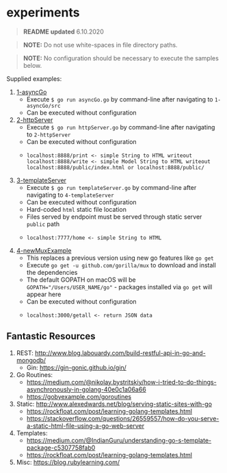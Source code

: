 # experiments

> **README updated** 6.10.2020

> **NOTE:** Do not use white-spaces in file directory paths.

> **NOTE:** No configuration should be necessary to execute the samples below.

Supplied examples:

1. [1-asyncGo](./1-asyncGo)
    * Execute `$ go run asyncGo.go` by command-line after navigating to `1-asyncGo/src`
    * Can be executed without configuration
1. [2-httpServer](./2-httpServer)
    * Execute `$ go run httpServer.go` by command-line after navigating to `2-httpServer`
    * Can be executed without configuration
    * ```
      localhost:8888/print <- simple String to HTML writeout
      localhost:8888/write <- simple Model String to HTML writeout
      localhost:8888/public/index.html or localhost:8888/public/
      ```
1. [3-templateServer](./3-templateServer)
    * Execute `$ go run templateServer.go` by command-line after navigating to `4-templateServer`
    * Can be executed without configuration
    * Hard-coded `html` static file location
    * Files served by endpoint must be served through static server `public` path
    * ```
      localhost:7777/home <- simple String to HTML
      ```
1. [4-newMuxExample](./4-newMuxExample)
    * This replaces a previous version using new go features like `go get`
    * Execute `go get -u github.com/gorilla/mux` to download and install the dependencies
    * The default GOPATH on macOS will be `GOPATH="/Users/USER_NAME/go"` - packages installed via `go get` will appear here
    * Can be executed without configuration
    * ```
      localhost:3000/getall <- return JSON data
      ```
      
## Fantastic Resources

1. REST: http://www.blog.labouardy.com/build-restful-api-in-go-and-mongodb/
    * Gin: https://gin-gonic.github.io/gin/
1. Go Routines: 
    * https://medium.com/@nikolay.bystritskiy/how-i-tried-to-do-things-asynchronously-in-golang-40e0c1a06a66
    * https://gobyexample.com/goroutines
1. Static: http://www.alexedwards.net/blog/serving-static-sites-with-go
    * https://rockfloat.com/post/learning-golang-templates.html
    * https://stackoverflow.com/questions/26559557/how-do-you-serve-a-static-html-file-using-a-go-web-server
1. Templates:
    * https://medium.com/@IndianGuru/understanding-go-s-template-package-c5307758fab0
    * https://rockfloat.com/post/learning-golang-templates.html
1. Misc: https://blog.rubylearning.com/